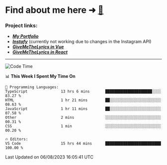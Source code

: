 # Find about me here ➜ [🧑](https://pauabella.dev)

### Project links:
- ***[My Portfolio](https://pauabella.dev)***
- ***[Instafy](https://instafy.me)*** (currently not working due to changes in the Instagram API)
- ***[GiveMeTheLyrics in Vue](https://lyrics.pauabella.dev)***
- ***[GiveMeTheLyrics in React](https://pauabella.dev/GiveMeTheLyrics)***

---
<!--START_SECTION:waka-->
![Code Time](http://img.shields.io/badge/Code%20Time-2%2C358%20hrs%2010%20mins-blue)

📊 **This Week I Spent My Time On** 

```text
💬 Programming Languages: 
TypeScript               13 hrs 6 mins       █████████████████████░░░░   83.27 % 
HTML                     1 hr 21 mins        ██░░░░░░░░░░░░░░░░░░░░░░░   08.63 % 
JavaScript               1 hr 11 mins        ██░░░░░░░░░░░░░░░░░░░░░░░   07.58 % 
Other                    2 mins              ░░░░░░░░░░░░░░░░░░░░░░░░░   00.31 % 
CSS                      1 min               ░░░░░░░░░░░░░░░░░░░░░░░░░   00.20 % 

🔥 Editors: 
VS Code                  15 hrs 44 mins      █████████████████████████   100.00 % 
```


 Last Updated on 06/08/2023 16:05:41 UTC
<!--END_SECTION:waka-->
